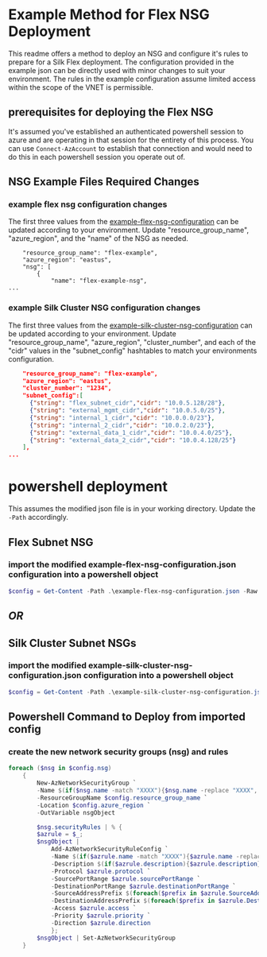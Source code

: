# Example Method for Flex NSG Deployment

This readme offers a method to deploy an NSG and configure it's rules to prepare for a Silk Flex deployment.  The configuration provided in the example json can be directly used with minor changes to suit your environment.  The rules in the example configuration assume limited access within the scope of the VNET is permissible.


## prerequisites for deploying the Flex NSG
It's assumed you've established an authenticated powershell session to azure and are operating in that session for the entirety of this process. You can use `Connect-AzAccount` to establish that connection and would need to do this in each powershell session you operate out of.

## NSG Example Files Required Changes
### example flex nsg configuration changes
The first three values from the [example-flex-nsg-configuration](example-flex-nsg-configuration.json) can be updated according to your environment.
Update "resource_group_name", "azure_region", and the "name" of the NSG as needed.

```
    "resource_group_name": "flex-example",
    "azure_region": "eastus",
    "nsg": [
        {
            "name": "flex-example-nsg",
...
```

### example Silk Cluster NSG configuration changes
The first three values from the [example-silk-cluster-nsg-configuration](example-silk-cluster-nsg-configuration.json) can be updated according to your environment.
Update "resource_group_name", "azure_region", "cluster_number", and each of the "cidr" values in the "subnet_config" hashtables to match your environments configuration.
```json
    "resource_group_name": "flex-example",
    "azure_region": "eastus",
    "cluster_number": "1234",
    "subnet_config":[
      {"string": "flex_subnet_cidr","cidr": "10.0.5.128/28"},
      {"string": "external_mgmt_cidr","cidr": "10.0.5.0/25"},
      {"string": "internal_1_cidr","cidr": "10.0.0.0/23"},
      {"string": "internal_2_cidr","cidr": "10.0.2.0/23"},
      {"string": "external_data_1_cidr","cidr": "10.0.4.0/25"},
      {"string": "external_data_2_cidr","cidr": "10.0.4.128/25"}
    ],
...
```


# powershell deployment
This assumes the modified json file is in your working directory.  Update the `-Path` accordingly.
## Flex Subnet NSG
### import the modified example-flex-nsg-configuration.json configuration into a powershell object
```powershell
$config = Get-Content -Path .\example-flex-nsg-configuration.json -Raw | ConvertFrom-Json -Depth 100
```

## *OR*

## Silk Cluster Subnet NSGs
### import the modified example-silk-cluster-nsg-configuration.json configuration into a powershell object
```powershell
$config = Get-Content -Path .\example-silk-cluster-nsg-configuration.json -Raw | ConvertFrom-Json -Depth 100
```

## Powershell Command to Deploy from imported config
### create the new network security groups (nsg) and rules
```powershell
foreach ($nsg in $config.nsg)
    {
        New-AzNetworkSecurityGroup `
        -Name $(if($nsg.name -match "XXXX"){$nsg.name -replace "XXXX", $config.cluster_number}else{$nsg.name})`
        -ResourceGroupName $config.resource_group_name `
        -Location $config.azure_region `
        -OutVariable nsgObject

        $nsg.securityRules | % {
        $azrule = $_;
        $nsgObject |
            Add-AzNetworkSecurityRuleConfig `
            -Name $(if($azrule.name -match "XXXX"){$azrule.name -replace "XXXX", $config.cluster_number}else{$azrule.name})`
            -Description $(if($azrule.description){$azrule.description}else{$azrule.name -replace ".*XXXX-network(.*)", '$1' -replace '-', ' '}) `
            -Protocol $azrule.protocol `
            -SourcePortRange $azrule.sourcePortRange `
            -DestinationPortRange $azrule.destinationPortRange `
            -SourceAddressPrefix $(foreach($prefix in $azrule.SourceAddressPrefix){if($prefix -in $config.subnet_config.string){$($config.subnet_config | ? string -eq $prefix).cidr}else{$prefix}}) `
            -DestinationAddressPrefix $(foreach($prefix in $azrule.DestinationAddressPrefix){if($prefix -in $config.subnet_config.string){$($config.subnet_config | ? string -eq $prefix).cidr}else{$prefix}}) `
            -Access $azrule.access `
            -Priority $azrule.priority `
            -Direction $azrule.direction
            };
        $nsgObject | Set-AzNetworkSecurityGroup
    }
```
